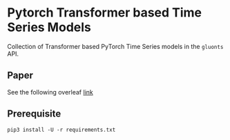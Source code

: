 # Pytorch Transformer based Time Series Models

Collection of Transformer based PyTorch Time Series models in the `gluonts` API. 

## Paper

See the following overleaf [link](https://www.overleaf.com/1713726433hdgwcvyjtpkm)

## Prerequisite

```shell
pip3 install -U -r requirements.txt
```

